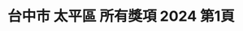 ---
title: "台中市 太平區 所有獎項 2024 第1頁"
description: "台中市 太平區 所有獎項 2024 獲獎餐廳 第1頁"
keywords:
  - 美食競賽
  - 台灣美食
  - 美食精選
datePublished: "2025-06-30"
dateModified: "2025-07-05"
city: "台中市"
district: "太平區"
award: "所有獎項"
year: "2024"
page: 1
count: 1

restaurants:
  - name: "L' atelier par Yao"
    city: "台中市"
    district: "太平區"
    address: "台中市太平區新福十六街68號2樓"
    phone: "0968059811"
    geo: "24.152858019081652, 120.7051389087968"
    link: "台中市/太平區/L__atelier_par_Yao"
    google_map: "https://maps.app.goo.gl/XrD3Di6Z9HSjf1dX7"
    footinder: "https://footinder.com.tw/%E5%8F%B0%E4%B8%AD%E5%B8%82%E5%A4%AA%E5%B9%B3%E5%8D%80/141568/"
    award:
    - name: "500盤"
      year: "2024"
---